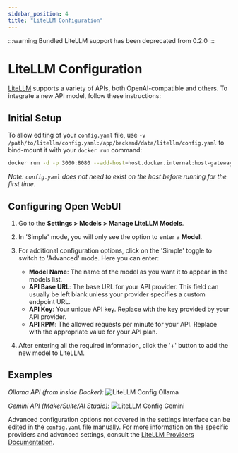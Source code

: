 ```yaml
---
sidebar_position: 4
title: "LiteLLM Configuration"
---
```


:::warning
Bundled LiteLLM support has been deprecated from 0.2.0
:::

# LiteLLM Configuration

[LiteLLM](https://litellm.vercel.app/docs/proxy/configs#quick-start) supports a variety of APIs, both OpenAI-compatible and others. To integrate a new API model, follow these instructions:

## Initial Setup

To allow editing of your `config.yaml` file, use `-v /path/to/litellm/config.yaml:/app/backend/data/litellm/config.yaml` to bind-mount it with your `docker run` command:

```bash
docker run -d -p 3000:8080 --add-host=host.docker.internal:host-gateway -v open-webui:/app/backend/data -v /path/to/litellm/config.yaml:/app/backend/data/litellm/config.yaml --name open-webui --restart always ghcr.io/open-webui/open-webui:main
```

_Note: `config.yaml` does not need to exist on the host before running for the first time._

## Configuring Open WebUI

1. Go to the **Settings > Models > Manage LiteLLM Models**.
2. In 'Simple' mode, you will only see the option to enter a **Model**.
3. For additional configuration options, click on the 'Simple' toggle to switch to 'Advanced' mode. Here you can enter:

   - **Model Name**: The name of the model as you want it to appear in the models list.
   - **API Base URL**: The base URL for your API provider. This field can usually be left blank unless your provider specifies a custom endpoint URL.
   - **API Key**: Your unique API key. Replace with the key provided by your API provider.
   - **API RPM**: The allowed requests per minute for your API. Replace with the appropriate value for your API plan.

4. After entering all the required information, click the '+' button to add the new model to LiteLLM.

## Examples

_Ollama API (from inside Docker):_
![LiteLLM Config Ollama](/img/tutorial_litellm_ollama.png)

_Gemini API (MakerSuite/AI Studio):_
![LiteLLM Config Gemini](/img/tutorial_litellm_gemini.png)

Advanced configuration options not covered in the settings interface can be edited in the `config.yaml` file manually. For more information on the specific providers and advanced settings, consult the [LiteLLM Providers Documentation](https://litellm.vercel.app/docs/providers).
